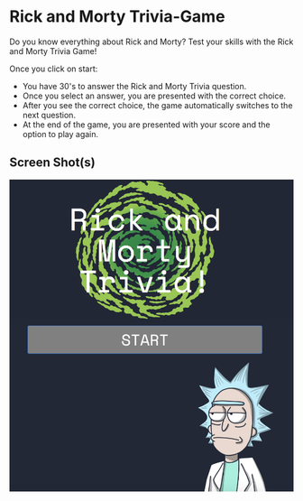 # Rick and Morty Trivia-Game
Do you know everything about Rick and Morty? Test your skills with the Rick and Morty Trivia Game!

Once you click on start:

* You have 30's to answer the Rick and Morty Trivia question.
* Once you select an answer, you are presented with the correct choice.
* After you see the correct choice, the game automatically switches to the next question.
* At the end of the game, you are presented with your score and the option to play again.


## Screen Shot(s)
![Image of Game](https://github.com/phillip0150/Trivia-Game/blob/master/assets/images/Screenshot0.png)


